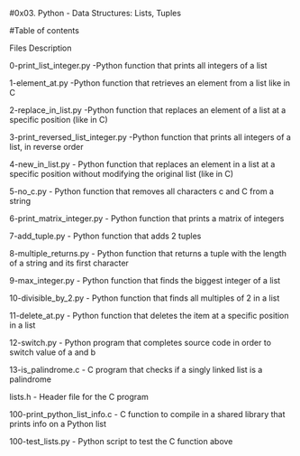 
#0x03. Python - Data Structures: Lists, Tuples

#Table of contents

Files Description

0-print_list_integer.py	-Python function that prints all integers of a list

1-element_at.py		-Python function that retrieves an element from a list like in C

2-replace_in_list.py	-Python function that replaces an element of a list at a specific position (like in C)

3-print_reversed_list_integer.py	-Python function that prints all integers of a list, in reverse order

4-new_in_list.py		-	Python function that replaces an element in a list at a specific position without modifying the original list (like in C)

5-no_c.py			-	Python function that removes all characters c and C from a string

6-print_matrix_integer.py	-	Python function that prints a matrix of integers

7-add_tuple.py			-	Python function that adds 2 tuples


8-multiple_returns.py		-	Python function that returns a tuple with the length of a string and its first character


9-max_integer.py		-	Python function that finds the biggest integer of a list

10-divisible_by_2.py		-	Python function that finds all multiples of 2 in a list

11-delete_at.py			-	Python function that deletes the item at a specific position in a list

12-switch.py			-	Python program that completes source code in order to switch value of a and b

13-is_palindrome.c		-	C program that checks if a singly linked list is a palindrome

lists.h			-		Header file for the C program

100-print_python_list_info.c	-	C function to compile in a shared library that prints info on a Python list

100-test_lists.py	-		Python script to test the C function above
